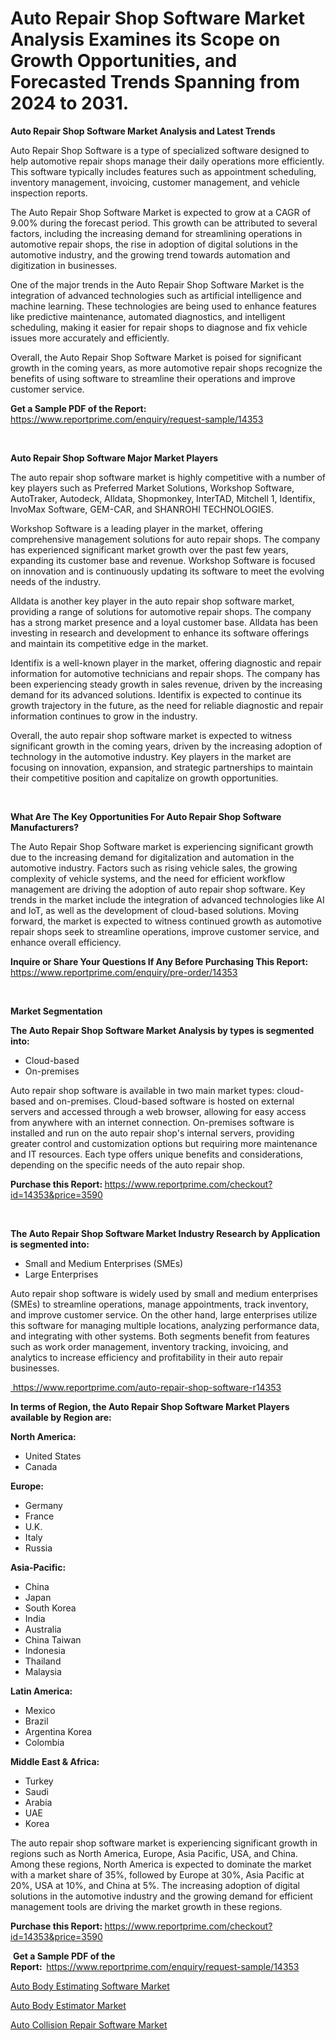 <p><h1>Auto Repair Shop Software Market Analysis Examines its Scope on Growth Opportunities, and Forecasted Trends Spanning from 2024 to 2031.</h1></p><p><strong>Auto Repair Shop Software Market Analysis and Latest Trends</strong></p>
<p><p>Auto Repair Shop Software is a type of specialized software designed to help automotive repair shops manage their daily operations more efficiently. This software typically includes features such as appointment scheduling, inventory management, invoicing, customer management, and vehicle inspection reports.</p><p>The Auto Repair Shop Software Market is expected to grow at a CAGR of 9.00% during the forecast period. This growth can be attributed to several factors, including the increasing demand for streamlining operations in automotive repair shops, the rise in adoption of digital solutions in the automotive industry, and the growing trend towards automation and digitization in businesses.</p><p>One of the major trends in the Auto Repair Shop Software Market is the integration of advanced technologies such as artificial intelligence and machine learning. These technologies are being used to enhance features like predictive maintenance, automated diagnostics, and intelligent scheduling, making it easier for repair shops to diagnose and fix vehicle issues more accurately and efficiently.</p><p>Overall, the Auto Repair Shop Software Market is poised for significant growth in the coming years, as more automotive repair shops recognize the benefits of using software to streamline their operations and improve customer service.</p></p>
<p><strong>Get a Sample PDF of the Report:&nbsp;</strong> <a href="https://www.reportprime.com/enquiry/request-sample/14353">https://www.reportprime.com/enquiry/request-sample/14353</a></p>
<p>&nbsp;</p>
<p><strong>Auto Repair Shop Software Major Market Players</strong></p>
<p><p>The auto repair shop software market is highly competitive with a number of key players such as Preferred Market Solutions, Workshop Software, AutoTraker, Autodeck, Alldata, Shopmonkey, InterTAD, Mitchell 1, Identifix, InvoMax Software, GEM-CAR, and SHANROHI TECHNOLOGIES.</p><p>Workshop Software is a leading player in the market, offering comprehensive management solutions for auto repair shops. The company has experienced significant market growth over the past few years, expanding its customer base and revenue. Workshop Software is focused on innovation and is continuously updating its software to meet the evolving needs of the industry.</p><p>Alldata is another key player in the auto repair shop software market, providing a range of solutions for automotive repair shops. The company has a strong market presence and a loyal customer base. Alldata has been investing in research and development to enhance its software offerings and maintain its competitive edge in the market.</p><p>Identifix is a well-known player in the market, offering diagnostic and repair information for automotive technicians and repair shops. The company has been experiencing steady growth in sales revenue, driven by the increasing demand for its advanced solutions. Identifix is expected to continue its growth trajectory in the future, as the need for reliable diagnostic and repair information continues to grow in the industry.</p><p>Overall, the auto repair shop software market is expected to witness significant growth in the coming years, driven by the increasing adoption of technology in the automotive industry. Key players in the market are focusing on innovation, expansion, and strategic partnerships to maintain their competitive position and capitalize on growth opportunities.</p></p>
<p>&nbsp;</p>
<p><strong>What Are The Key Opportunities For Auto Repair Shop Software Manufacturers?</strong></p>
<p><p>The Auto Repair Shop Software market is experiencing significant growth due to the increasing demand for digitalization and automation in the automotive industry. Factors such as rising vehicle sales, the growing complexity of vehicle systems, and the need for efficient workflow management are driving the adoption of auto repair shop software. Key trends in the market include the integration of advanced technologies like AI and IoT, as well as the development of cloud-based solutions. Moving forward, the market is expected to witness continued growth as automotive repair shops seek to streamline operations, improve customer service, and enhance overall efficiency.</p></p>
<p><strong>Inquire or Share Your Questions If Any Before Purchasing This Report:</strong> <a href="https://www.reportprime.com/enquiry/pre-order/14353">https://www.reportprime.com/enquiry/pre-order/14353</a></p>
<p>&nbsp;</p>
<p><strong>Market Segmentation</strong></p>
<p><strong>The Auto Repair Shop Software Market Analysis by types is segmented into:</strong></p>
<p><ul><li>Cloud-based</li><li>On-premises</li></ul></p>
<p><p>Auto repair shop software is available in two main market types: cloud-based and on-premises. Cloud-based software is hosted on external servers and accessed through a web browser, allowing for easy access from anywhere with an internet connection. On-premises software is installed and run on the auto repair shop's internal servers, providing greater control and customization options but requiring more maintenance and IT resources. Each type offers unique benefits and considerations, depending on the specific needs of the auto repair shop.</p></p>
<p><strong>Purchase this Report:&nbsp;</strong><a href="https://www.reportprime.com/checkout?id=14353&price=3590">https://www.reportprime.com/checkout?id=14353&price=3590</a></p>
<p>&nbsp;</p>
<p><strong>The Auto Repair Shop Software Market Industry Research by Application is segmented into:</strong></p>
<p><ul><li>Small and Medium Enterprises (SMEs)</li><li>Large Enterprises</li></ul></p>
<p><p>Auto repair shop software is widely used by small and medium enterprises (SMEs) to streamline operations, manage appointments, track inventory, and improve customer service. On the other hand, large enterprises utilize this software for managing multiple locations, analyzing performance data, and integrating with other systems. Both segments benefit from features such as work order management, inventory tracking, invoicing, and analytics to increase efficiency and profitability in their auto repair businesses.</p></p>
<p><a href="https://www.reportprime.com/auto-repair-shop-software-r14353">&nbsp;https://www.reportprime.com/auto-repair-shop-software-r14353</a></p>
<p><strong>In terms of Region, the Auto Repair Shop Software Market Players available by Region are:</strong></p>
<p>
    <p> <strong> North America: </strong>
        <ul>
            <li>United States</li>
            <li>Canada</li>
        </ul>
        </p> 
    <p> <strong> Europe: </strong>
        <ul>
            <li>Germany</li>
            <li>France</li>
            <li>U.K.</li>
            <li>Italy</li>
            <li>Russia</li>
        </ul>
        </p> 
    <p> <strong> Asia-Pacific: </strong>
        <ul>
            <li>China</li>
            <li>Japan</li>
            <li>South Korea</li>
            <li>India</li>
            <li>Australia</li>
            <li>China Taiwan</li>
            <li>Indonesia</li>
            <li>Thailand</li>
            <li>Malaysia</li>
        </ul>
        </p> 
    <p> <strong> Latin America: </strong>
        <ul>
            <li>Mexico</li>
            <li>Brazil</li>
            <li>Argentina Korea</li>
            <li>Colombia</li>
        </ul>
        </p> 
    <p> <strong> Middle East & Africa: </strong>
        <ul>
            <li>Turkey</li>
            <li>Saudi</li>
            <li>Arabia</li>
            <li>UAE</li>
            <li>Korea</li>
        </ul>
    </p>
    </p>
<p><p>The auto repair shop software market is experiencing significant growth in regions such as North America, Europe, Asia Pacific, USA, and China. Among these regions, North America is expected to dominate the market with a market share of 35%, followed by Europe at 30%, Asia Pacific at 20%, USA at 10%, and China at 5%. The increasing adoption of digital solutions in the automotive industry and the growing demand for efficient management tools are driving the market growth in these regions.</p></p>
<p><strong>Purchase this Report: </strong><a href="https://www.reportprime.com/checkout?id=14353&price=3590">https://www.reportprime.com/checkout?id=14353&price=3590</a></p>
<p>&nbsp;<strong>Get a Sample PDF of the Report:&nbsp;&nbsp;</strong><a href="https://www.reportprime.com/enquiry/request-sample/14353">https://www.reportprime.com/enquiry/request-sample/14353</a></p>
<p><strong></strong></p>
<p><p><a href="https://github.com/susanjprice2023/Market-Research-Report-List-2/blob/main/auto-body-estimating-software-market.md">Auto Body Estimating Software Market</a></p><p><a href="https://github.com/globismark/Market-Research-Report-List-4/blob/main/auto-body-estimator-market.md">Auto Body Estimator Market</a></p><p><a href="https://github.com/dmmanir420/Market-Research-Report-List-1/blob/main/auto-collision-repair-software-market.md">Auto Collision Repair Software Market</a></p></p>